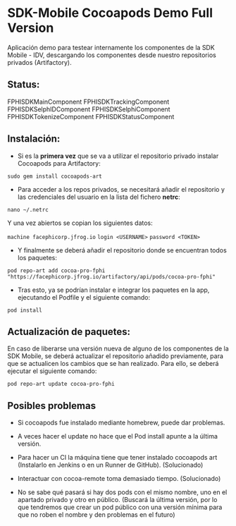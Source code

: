 # SDK-Mobile Cocoapods Demo Full Version

Aplicación demo para testear internamente los componentes de la SDK Mobile - IDV, descargando los componentes desde nuestro repositorios privados (Artifactory). 

## Status:

FPHISDKMainComponent
FPHISDKTrackingComponent
FPHISDKSelphIDComponent
FPHISDKSelphiComponent 
FPHISDKTokenizeComponent
FPHISDKStatusComponent 

## Instalación:

- Si es la **primera vez** que se va a utilizar el repositorio privado instalar Cocoapods para Artifactory:

`sudo gem install cocoapods-art`

- Para acceder a los repos privados, se necesitará añadir el repositorio y las credenciales del usuario en la lista del fichero **netrc**:
 
`nano ~/.netrc`

Y una vez abiertos se copian los siguientes datos:
 
`machine facephicorp.jfrog.io`
`login <USERNAME>`
`password <TOKEN>`

- Y finalmente se deberá añadir el repositorio donde se encuentran todos los paquetes:

`pod repo-art add cocoa-pro-fphi "https://facephicorp.jfrog.io/artifactory/api/pods/cocoa-pro-fphi"`

- Tras esto, ya se podrían instalar e integrar los paquetes en la app, ejecutando el Podfile y el siguiente comando:

`pod install`

## Actualización de paquetes:

En caso de liberarse una versión nueva de alguno de los componentes de la SDK Mobile, se deberá actualizar el repositorio añadido previamente, para que se actualicen los cambios que se han realizado. Para ello, se deberá ejecutar el siguiente comando:

`pod repo-art update cocoa-pro-fphi`


## Posibles problemas


- Si cocoapods fue instalado mediante homebrew, puede dar problemas.

- A veces hacer el update no hace que el Pod install apunte a la última versión.

- Para hacer un CI la máquina tiene que tener instalado cocoapods art (Instalarlo en Jenkins o en un Runner de GitHub). (Solucionado) 

- Interactuar con cocoa-remote toma demasiado tiempo. (Solucionado)

- No se sabe qué pasará si hay dos pods con el mismo nombre, uno en el apartado privado y otro en público. (Buscará la última versión, por lo que tendremos que crear un pod público con una versión mínima para que no roben el nombre y den problemas en el futuro)

